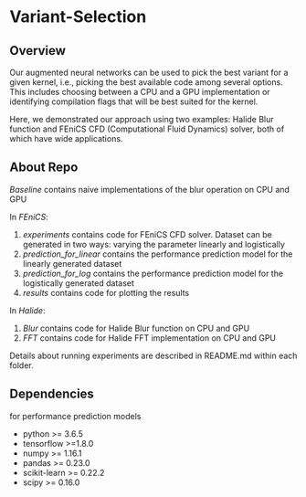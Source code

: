 # Variant-Selection

## Overview
Our augmented neural networks can be used to pick the best variant for a given kernel, i.e., picking the best available code among several options. This includes choosing between a CPU and a GPU implementation or identifying compilation flags that will be best suited for the kernel. 

Here, we demonstrated our approach using two examples: Halide Blur function and FEniCS CFD (Computational Fluid Dynamics) solver, both of which have wide applications. 

## About Repo
*Baseline* contains naive implementations of the blur operation on CPU and GPU

In *FEniCS*:
1. *experiments* contains code for FEniCS CFD solver. Dataset can be generated in two ways: varying the parameter linearly and logistically
2. *prediction_for_linear* contains the performance prediction model for the linearly generated dataset
3. *prediction_for_log* contains the performance prediction model for the logistically generated dataset
4. *results* contains code for plotting the results

In *Halide*:
1. *Blur* contains code for Halide Blur function on CPU and GPU
2. *FFT* contains code for Halide FFT implementation on CPU and GPU

Details about running experiments are described in README.md within each folder.

## Dependencies

for performance prediction models

* python >= 3.6.5
* tensorflow >=1.8.0 
* numpy >= 1.16.1
* pandas >= 0.23.0
* scikit-learn >= 0.22.2
* scipy >= 0.16.0



